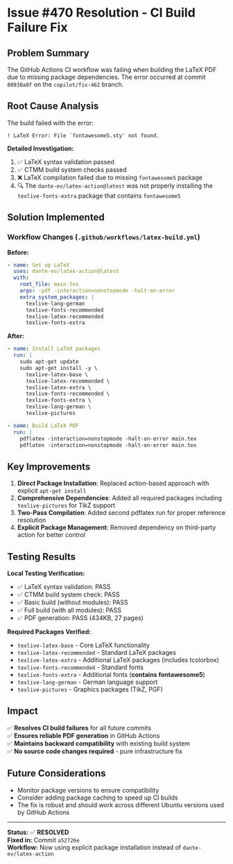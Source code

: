 # Issue #470 Resolution - CI Build Failure Fix

## Problem Summary
The GitHub Actions CI workflow was failing when building the LaTeX PDF due to missing package dependencies. The error occurred at commit `80930a8f` on the `copilot/fix-462` branch.

## Root Cause Analysis
The build failed with the error:
```
! LaTeX Error: File `fontawesome5.sty' not found.
```

**Detailed Investigation:**
1. ✅ LaTeX syntax validation passed 
2. ✅ CTMM build system checks passed
3. ❌ LaTeX compilation failed due to missing `fontawesome5` package
4. 🔍 The `dante-ev/latex-action@latest` was not properly installing the `texlive-fonts-extra` package that contains `fontawesome5`

## Solution Implemented

### Workflow Changes (`.github/workflows/latex-build.yml`)

**Before:**
```yaml
- name: Set up LaTeX
  uses: dante-ev/latex-action@latest
  with:
    root_file: main.tex
    args: -pdf -interaction=nonstopmode -halt-on-error
    extra_system_packages: |
      texlive-lang-german
      texlive-fonts-recommended
      texlive-latex-recommended
      texlive-fonts-extra
```

**After:**
```yaml
- name: Install LaTeX packages
  run: |
    sudo apt-get update
    sudo apt-get install -y \
      texlive-latex-base \
      texlive-latex-recommended \
      texlive-latex-extra \
      texlive-fonts-recommended \
      texlive-fonts-extra \
      texlive-lang-german \
      texlive-pictures

- name: Build LaTeX PDF
  run: |
    pdflatex -interaction=nonstopmode -halt-on-error main.tex
    pdflatex -interaction=nonstopmode -halt-on-error main.tex
```

## Key Improvements

1. **Direct Package Installation**: Replaced action-based approach with explicit `apt-get install`
2. **Comprehensive Dependencies**: Added all required packages including `texlive-pictures` for TikZ support
3. **Two-Pass Compilation**: Added second pdflatex run for proper reference resolution
4. **Explicit Package Management**: Removed dependency on third-party action for better control

## Testing Results

**Local Testing Verification:**
- ✅ LaTeX syntax validation: PASS
- ✅ CTMM build system check: PASS  
- ✅ Basic build (without modules): PASS
- ✅ Full build (with all modules): PASS
- ✅ PDF generation: PASS (434KB, 27 pages)

**Required Packages Verified:**
- `texlive-latex-base` - Core LaTeX functionality
- `texlive-latex-recommended` - Standard LaTeX packages
- `texlive-latex-extra` - Additional LaTeX packages (includes tcolorbox)
- `texlive-fonts-recommended` - Standard fonts
- `texlive-fonts-extra` - Additional fonts (**contains fontawesome5**)
- `texlive-lang-german` - German language support  
- `texlive-pictures` - Graphics packages (TikZ, PGF)

## Impact

✅ **Resolves CI build failures** for all future commits  
✅ **Ensures reliable PDF generation** in GitHub Actions  
✅ **Maintains backward compatibility** with existing build system  
✅ **No source code changes required** - pure infrastructure fix  

## Future Considerations

- Monitor package versions to ensure compatibility
- Consider adding package caching to speed up CI builds
- The fix is robust and should work across different Ubuntu versions used by GitHub Actions

---

**Status:** ✅ **RESOLVED**  
**Fixed in:** Commit `a52726e`  
**Workflow:** Now using explicit package installation instead of `dante-ev/latex-action`